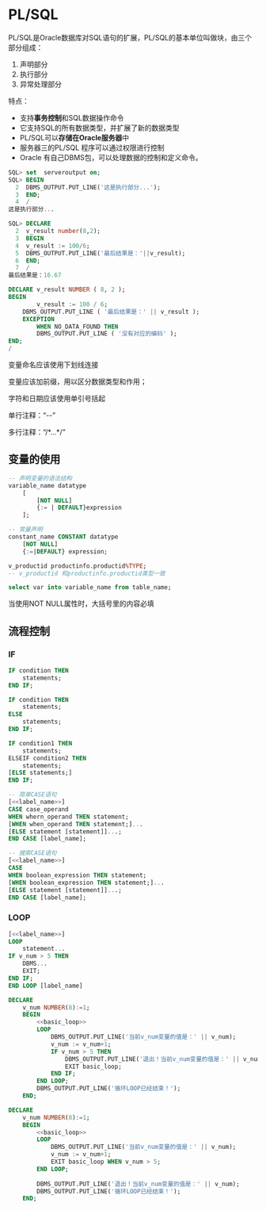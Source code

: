 # PL/SQL

PL/SQL是Oracle数据库对SQL语句的扩展，PL/SQL的基本单位叫做块，由三个部分组成：

1. 声明部分
2. 执行部分
3. 异常处理部分

特点：

- 支持**事务控制**和SQL数据操作命令
- 它支持SQL的所有数据类型，并扩展了新的数据类型
- PL/SQL可以**存储在Oracle服务器**中
- 服务器三的PL/SQL 程序可以通过权限进行控制
- Oracle 有自己DBMS包，可以处理数据的控制和定义命令。

```sql
SQL> set  serveroutput on;
SQL> BEGIN
  2  DBMS_OUTPUT.PUT_LINE('这是执行部分...');
  3  END;
  4  /
这是执行部分...

SQL> DECLARE
  2  v_result number(8,2);
  3  BEGIN
  4  v_result := 100/6;
  5  DBMS_OUTPUT.PUT_LINE('最后结果是：'||v_result);
  6  END;
  7  /
最后结果是：16.67

DECLARE v_result NUMBER ( 8, 2 );
BEGIN
		v_result := 100 / 6;
	DBMS_OUTPUT.PUT_LINE ( '最后结果是：' || v_result );
	EXCEPTION 
		WHEN NO_DATA_FOUND THEN
		DBMS_OUTPUT.PUT_LINE ( '没有对应的编码' );
END;
/
```

变量命名应该使用下划线连接

变量应该加前缀，用以区分数据类型和作用；

字符和日期应该使用单引号括起

单行注释：“--”

多行注释：“/\*...\*/”

## 变量的使用

```sql
-- 声明变量的语法结构
variable_name datatype
	[
		[NOT NULL]
		{:= | DEFAULT}expression
	];

-- 常量声明
constant_name CONSTANT datatype
	[NOT NULL]
	{:=|DEFAULT} expression;

v_productid productinfo.productid%TYPE;
-- v_productid 和productinfo.productid类型一致

select var into variable_name from table_name;  
```

当使用NOT NULL属性时，大括号里的内容必填

## 流程控制

### IF

```sql
IF condition THEN
	statements;
END IF;

IF condition THEN
	statements;
ELSE
	statements;
END IF;

IF condition1 THEN
	statements;
ELSEIF condition2 THEN
	statements;
[ELSE statements;]
END IF;

-- 简单CASE语句
[<<label_name>>]
CASE case_operand
WHEN whern_operand THEN statement;
[WHEN when_operand THEN statement;]...
[ELSE statement [statement]]...;
END CASE [label_name];

-- 搜索CASE语句
[<<label_name>>]
CASE 
WHEN boolean_expression THEN statement;
[WHEN boolean_expression THEN statement;]...
[ELSE statement [statement]]...;
END CASE [label_name];
```

### LOOP

```sql
[<<label_name>>]
LOOP
	statement...
IF v_num > 5 THEN
	DBMS...
	EXIT;
END IF;
END LOOP [label_name]

DECLARE
	v_num NUMBER(8):=1;
	BEGIN
		<<basic_loop>>
		LOOP
			DBMS_OUTPUT.PUT_LINE('当前v_num变量的值是：' || v_num);
			v_num := v_num+1;
			IF v_num > 5 THEN
				DBMS_OUTPUT.PUT_LINE('退出！当前v_num变量的值是：' || v_num);
				EXIT basic_loop;
			END IF;
		END LOOP;
		DBMS_OUTPUT.PUT_LINE('循环LOOP已经结束！');
	END;

DECLARE
	v_num NUMBER(8):=1;
	BEGIN
		<<basic_loop>>
		LOOP
			DBMS_OUTPUT.PUT_LINE('当前v_num变量的值是：' || v_num);
			v_num := v_num+1;
			EXIT basic_loop WHEN v_num > 5;
		END LOOP;
		
		DBMS_OUTPUT.PUT_LINE('退出！当前v_num变量的值是：' || v_num);
		DBMS_OUTPUT.PUT_LINE('循环LOOP已经结束！');
	END;
```
